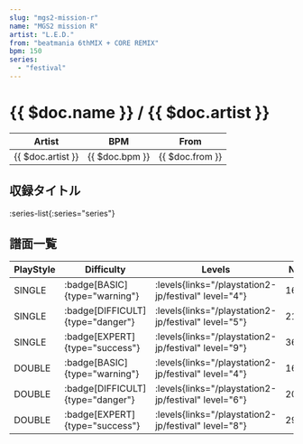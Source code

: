 ```yaml
---
slug: "mgs2-mission-r"
name: "MGS2 mission R"
artist: "L.E.D."
from: "beatmania 6thMIX + CORE REMIX"
bpm: 150
series:
  - "festival"
---
```


# {{ $doc.name }} / {{ $doc.artist }}

|Artist|BPM|From|
|------|---|----|
|{{ $doc.artist }}|{{ $doc.bpm }}|{{ $doc.from }}|

## 収録タイトル

:series-list{:series="series"}

## 譜面一覧

|PlayStyle|Difficulty|Levels|Notes|Movie|
|---------|----------|------|-----|-----|
|SINGLE| :badge[BASIC]{type="warning"}|<div class="field is-grouped is-grouped-multiline"> :levels{links="/playstation2-jp/festival" level="4"}</div>|165/7||
|SINGLE| :badge[DIFFICULT]{type="danger"}|<div class="field is-grouped is-grouped-multiline"> :levels{links="/playstation2-jp/festival" level="5"}</div>|219/15||
|SINGLE| :badge[EXPERT]{type="success"}|<div class="field is-grouped is-grouped-multiline"> :levels{links="/playstation2-jp/festival" level="9"}</div>|362/6||
|DOUBLE| :badge[BASIC]{type="warning"}|<div class="field is-grouped is-grouped-multiline"> :levels{links="/playstation2-jp/festival" level="4"}</div>|165/7||
|DOUBLE| :badge[DIFFICULT]{type="danger"}|<div class="field is-grouped is-grouped-multiline"> :levels{links="/playstation2-jp/festival" level="6"}</div>|206/6||
|DOUBLE| :badge[EXPERT]{type="success"}|<div class="field is-grouped is-grouped-multiline"> :levels{links="/playstation2-jp/festival" level="8"}</div>|296/2||
